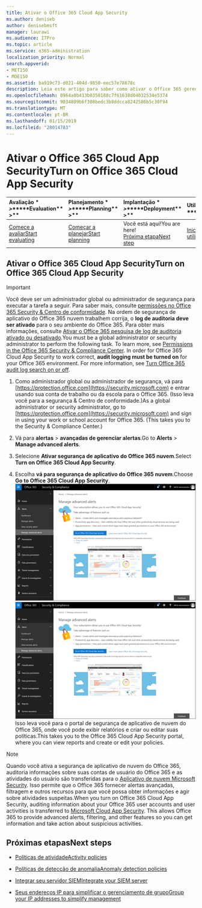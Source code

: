 ```yaml
---
title: Ativar o Office 365 Cloud App Security
ms.author: deniseb
author: denisebmsft
manager: laurawi
ms.audience: ITPro
ms.topic: article
ms.service: o365-administration
localization_priority: Normal
search.appverid:
- MET150
- MOE150
ms.assetid: ba919c73-d021-404d-9850-eec57e78678c
description: Leia este artigo para saber como ativar o Office 365 gerenciamento avançado de segurança, possibilitada pela segurança de aplicativo de nuvem in Microsoft Azure.
ms.openlocfilehash: 8964a0b413b0350188c7f61638d04032534e5374
ms.sourcegitcommit: 9034809b6f308bedc3b8ddcca8242586b5c30f94
ms.translationtype: MT
ms.contentlocale: pt-BR
ms.lasthandoff: 01/15/2019
ms.locfileid: "28014783"
---
```

# <a name="turn-on-office-365-cloud-app-security"></a><span data-ttu-id="ca27e-103">Ativar o Office 365 Cloud App Security</span><span class="sxs-lookup"><span data-stu-id="ca27e-103">Turn on Office 365 Cloud App Security</span></span>
  
|<span data-ttu-id="ca27e-104">Avaliação \* *\>*\*</span><span class="sxs-lookup"><span data-stu-id="ca27e-104">\*\*\*\*Evaluation\*\* \>\*\*</span></span>|<span data-ttu-id="ca27e-105">Planejamento \* *\>*\*</span><span class="sxs-lookup"><span data-stu-id="ca27e-105">\*\*\*\*Planning\*\* \>\*\*</span></span>|<span data-ttu-id="ca27e-106">Implantação \* *\>*\*</span><span class="sxs-lookup"><span data-stu-id="ca27e-106">\*\*\*\*Deployment\*\* \>\*\*</span></span>|<span data-ttu-id="ca27e-107">Utilização \* \* \*</span><span class="sxs-lookup"><span data-stu-id="ca27e-107">\*\*\*\*Utilization\*\*\*\*</span></span>|
|:-----|:-----|:-----|:-----|
|[<span data-ttu-id="ca27e-108">Comece a avaliar</span><span class="sxs-lookup"><span data-stu-id="ca27e-108">Start evaluating</span></span>](office-365-cas-overview.md) <br/> |[<span data-ttu-id="ca27e-109">Começar a planejar</span><span class="sxs-lookup"><span data-stu-id="ca27e-109">Start planning</span></span>](get-ready-for-office-365-cas.md) <br/> |<span data-ttu-id="ca27e-110">Você está aqui!</span><span class="sxs-lookup"><span data-stu-id="ca27e-110">You are here!</span></span>  <br/> [<span data-ttu-id="ca27e-111">Próxima etapa</span><span class="sxs-lookup"><span data-stu-id="ca27e-111">Next step</span></span>](activity-policies-and-alerts.md) <br/> |[<span data-ttu-id="ca27e-112">Iniciar a utilização</span><span class="sxs-lookup"><span data-stu-id="ca27e-112">Start utilizing</span></span>](utilization-activities-for-ocas.md) <br/> |
  
## <a name="turn-on-office-365-cloud-app-security"></a><span data-ttu-id="ca27e-113">Ativar o Office 365 Cloud App Security</span><span class="sxs-lookup"><span data-stu-id="ca27e-113">Turn on Office 365 Cloud App Security</span></span>

> [!IMPORTANT]
> <span data-ttu-id="ca27e-p101">Você deve ser um administrador global ou administrador de segurança para executar a tarefa a seguir. Para saber mais, consulte [permissões no Office 365 Security &amp; Centro de conformidade](permissions-in-the-security-and-compliance-center.md). Na ordem de segurança de aplicativo do Office 365 nuvem trabalhem corrija, o **log de auditoria deve ser ativado** para o seu ambiente do Office 365. Para obter mais informações, consulte [Ativar o Office 365 pesquisa de log de auditoria ativado ou desativado](turn-audit-log-search-on-or-off.md).</span><span class="sxs-lookup"><span data-stu-id="ca27e-p101">You must be a global administrator or security administrator to perform the following task. To learn more, see [Permissions in the Office 365 Security &amp; Compliance Center](permissions-in-the-security-and-compliance-center.md). In order for Office 365 Cloud App Security to work correct, **audit logging must be turned on** for your Office 365 environment. For more information, see [Turn Office 365 audit log search on or off](turn-audit-log-search-on-or-off.md).</span></span> 
  
1. <span data-ttu-id="ca27e-p102">Como administrador global ou administrador de segurança, vá para [https://protection.office.com](https://security.microsoft.com) e entrar usando sua conta de trabalho ou da escola para o Office 365. (Isso leva você para a segurança &amp; Centro de conformidade.)</span><span class="sxs-lookup"><span data-stu-id="ca27e-p102">As a global administrator or security administrator, go to [https://protection.office.com](https://security.microsoft.com) and sign in using your work or school account for Office 365. (This takes you to the Security &amp; Compliance Center.)</span></span> 
    
2. <span data-ttu-id="ca27e-120">Vá para **alertas** \> **avançadas de gerenciar alertas**.</span><span class="sxs-lookup"><span data-stu-id="ca27e-120">Go to **Alerts** \> **Manage advanced alerts**.</span></span>
    
3. <span data-ttu-id="ca27e-121">Selecione **Ativar segurança de aplicativo do Office 365 nuvem**.</span><span class="sxs-lookup"><span data-stu-id="ca27e-121">Select **Turn on Office 365 Cloud App Security**.</span></span>
    
4. <span data-ttu-id="ca27e-122">Escolha **vá para segurança de aplicativo do Office 365 nuvem**.</span><span class="sxs-lookup"><span data-stu-id="ca27e-122">Choose **Go to Office 365 Cloud App Security**.</span></span><br/><span data-ttu-id="ca27e-123">![Na segurança &amp; Centro de conformidade, escolha gerenciar alertas avançadas para ir à segurança de aplicativo de nuvem do Office 365](media/958632d4-03e3-4ade-8e22-d5509db6fca7.png)</span><span class="sxs-lookup"><span data-stu-id="ca27e-123">![In the Security &amp; Compliance Center, choose Manage Advanced Alerts to go to Office 365 Cloud App Security](media/958632d4-03e3-4ade-8e22-d5509db6fca7.png)</span></span><br/><span data-ttu-id="ca27e-124">Isso leva você para o portal de segurança de aplicativo de nuvem do Office 365, onde você pode exibir relatórios e criar ou editar suas políticas.</span><span class="sxs-lookup"><span data-stu-id="ca27e-124">This takes you to the Office 365 Cloud App Security portal, where you can view reports and create or edit your policies.</span></span>
    
> [!NOTE]
> <span data-ttu-id="ca27e-p103">Quando você ativa a segurança de aplicativo de nuvem do Office 365, auditoria informações sobre suas contas de usuário do Office 365 e as atividades do usuário são transferidas para o [Aplicativo de nuvem Microsoft Security](https://aka.ms/whatiscas). Isso permite que o Office 365 fornecer alertas avançadas, filtragem e outros recursos para que você possa obter informações e agir sobre atividades suspeitas.</span><span class="sxs-lookup"><span data-stu-id="ca27e-p103">When you turn on Office 365 Cloud App Security, auditing information about your Office 365 user accounts and user activities is transferred to [Microsoft Cloud App Security](https://aka.ms/whatiscas). This allows Office 365 to provide advanced alerts, filtering, and other features so you can get information and take action about suspicious activities.</span></span> 
  
## <a name="next-steps"></a><span data-ttu-id="ca27e-127">Próximas etapas</span><span class="sxs-lookup"><span data-stu-id="ca27e-127">Next steps</span></span>

- [<span data-ttu-id="ca27e-128">Políticas de atividade</span><span class="sxs-lookup"><span data-stu-id="ca27e-128">Activity policies</span></span>](activity-policies-and-alerts.md)
    
- [<span data-ttu-id="ca27e-129">Políticas de detecção de anomalia</span><span class="sxs-lookup"><span data-stu-id="ca27e-129">Anomaly detection policies</span></span>](anomaly-detection-policies-in-ocas.md)
    
- [<span data-ttu-id="ca27e-130">Integrar seu servidor SIEM</span><span class="sxs-lookup"><span data-stu-id="ca27e-130">Integrate your SIEM server</span></span>](integrate-your-siem-server-with-office-365-cas.md)
    
- [<span data-ttu-id="ca27e-131">Seus endereços IP para simplificar o gerenciamento de grupo</span><span class="sxs-lookup"><span data-stu-id="ca27e-131">Group your IP addresses to simplify management</span></span>](group-your-ip-addresses-in-ocas.md)
    

